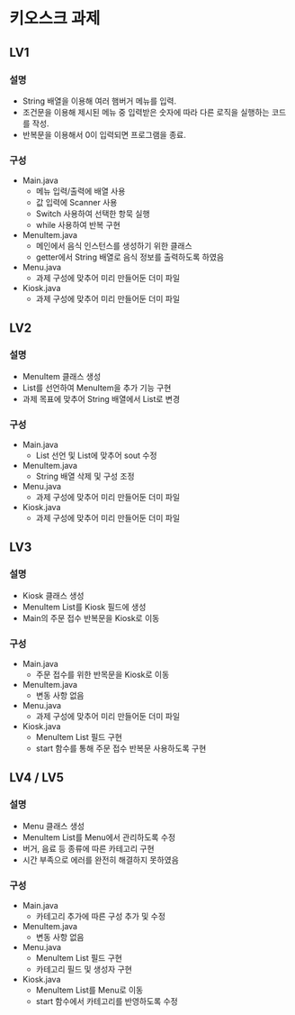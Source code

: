 # 키오스크 과제

## LV1
### 설명
* String 배열을 이용해 여러 햄버거 메뉴를 입력.
* 조건문을 이용해 제시된 메뉴 중 입력받은 숫자에 따라 다른 로직을 실행하는 코드를 작성.
* 반복문을 이용해서 0이 입력되면 프로그램을 종료.

### 구성
* Main.java
  * 메뉴 입력/출력에 배열 사용
  * 값 입력에 Scanner 사용
  * Switch 사용하여 선택한 항묵 실행
  * while 사용하여 반복 구현
* MenuItem.java
  * 메인에서 음식 인스턴스를 생성하기 위한 클래스
  * getter에서 String 배열로 음식 정보를 출력하도록 하였음
* Menu.java
  * 과제 구성에 맞추어 미리 만들어둔 더미 파일
* Kiosk.java
  * 과제 구성에 맞추어 미리 만들어둔 더미 파일

## LV2
### 설명
* MenuItem 클래스 생성
* List를 선언하여 MenuItem을 추가 기능 구현
* 과제 목표에 맞추어 String 배열에서 List로 변경 

### 구성
* Main.java
  * List 선언 및 List에 맞추어 sout 수정
* MenuItem.java
  * String 배열 삭제 및 구성 조정
* Menu.java
  * 과제 구성에 맞추어 미리 만들어둔 더미 파일
* Kiosk.java
  * 과제 구성에 맞추어 미리 만들어둔 더미 파일

## LV3
### 설명
* Kiosk 클래스 생성
* MenuItem List를 Kiosk 필드에 생성
* Main의 주문 접수 반복문을 Kiosk로 이동

### 구성
* Main.java
  * 주문 접수를 위한 반목문을 Kiosk로 이동
* MenuItem.java
  * 변동 사항 없음
* Menu.java
  * 과제 구성에 맞추어 미리 만들어둔 더미 파일
* Kiosk.java
  * MenuItem List 필드 구현
  * start 함수를 통해 주문 접수 반복문 사용하도록 구현

## LV4 / LV5
### 설명
* Menu 클래스 생성
* MenuItem List를 Menu에서 관리하도록 수정
* 버거, 음료 등 종류에 따른 카테고리 구현
* 시간 부족으로 에러를 완전히 해결하지 못하였음

### 구성
* Main.java
  * 카테고리 추가에 따른 구성 추가 및 수정
* MenuItem.java
  * 변동 사항 없음
* Menu.java
  * MenuItem List 필드 구현
  * 카테고리 필드 및 생성자 구현
* Kiosk.java
  * MenuItem List를 Menu로 이동
  * start 함수에서 카테고리를 반영하도록 수정
